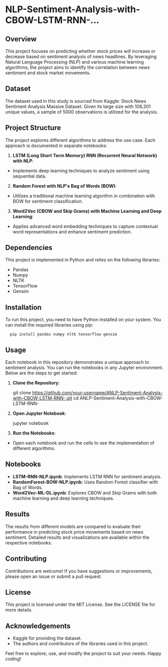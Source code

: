 # NLP-Sentiment-Analysis-with-CBOW-LSTM-RNN-...


## Overview
This project focuses on predicting whether stock prices will increase or decrease based on sentiment analysis of news headlines. By leveraging Natural Language Processing (NLP) and various machine learning algorithms, the project aims to identify the correlation between news sentiment and stock market movements.

## Dataset
The dataset used in this study is sourced from Kaggle: Stock News Sentiment Analysis Massive Dataset. Given its large size with 108,301 unique values, a sample of 5000 observations is utilized for the analysis.

## Project Structure
The project explores different algorithms to address the use case. Each approach is documented in separate notebooks:

1. **LSTM (Long Short Term Memory) RNN (Recurrent Neural Network) with NLP**:
- Implements deep learning techniques to analyze sentiment using sequential data.
2. **Random Forest with NLP's Bag of Words (BOW)**:
- Utilizes a traditional machine learning algorithm in combination with BOW for sentiment classification.
3. **Word2Vec (CBOW and Skip Grams) with Machine Learning and Deep Learning**:
- Applies advanced word embedding techniques to capture contextual word representations and enhance sentiment prediction.

## Dependencies
This project is implemented in Python and relies on the following libraries:
- Pandas
- Numpy
- NLTK
- TensorFlow
- Gensim

## Installation
To run this project, you need to have Python installed on your system. You can install the required libraries using pip:

      pip install pandas numpy nltk tensorflow gensim

## Usage
Each notebook in this repository demonstrates a unique approach to sentiment analysis. You can run the notebooks in any Jupyter environment. Below are the steps to get started:

1. **Clone the Repository**:

      git clone https://github.com/your-username/ANLP-Sentiment-Analysis-with-CBOW-LSTM-RNN-.git
      cd ANLP-Sentiment-Analysis-with-CBOW-LSTM-RNN-

2. **Open Jupyter Notebook**:

      jupyter notebook

3. **Run the Notebooks**:

- Open each notebook and run the cells to see the implementation of different algorithms.


## Notebooks
- **LSTM-RNN-NLP.ipynb**: Implements LSTM RNN for sentiment analysis.
- **RandomForest-BOW-NLP.ipynb**: Uses Random Forest classifier with Bag of Words.
- **Word2Vec-ML-DL.ipynb**: Explores CBOW and Skip Grams with both machine learning and deep learning techniques.

## Results
The results from different models are compared to evaluate their performance in predicting stock price movements based on news sentiment. Detailed results and visualizations are available within the respective notebooks.

## Contributing
Contributions are welcome! If you have suggestions or improvements, please open an issue or submit a pull request.

## License
This project is licensed under the MIT License. See the LICENSE file for more details.

## Acknowledgements
- Kaggle for providing the dataset.
- The authors and contributors of the libraries used in this project.

Feel free to explore, use, and modify the project to suit your needs. Happy coding!







